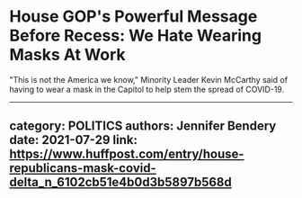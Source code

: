 # House GOP's Powerful Message Before Recess: We Hate Wearing Masks At Work

"This is not the America we know," Minority Leader Kevin McCarthy said of having to wear a mask in the Capitol to help stem the spread of COVID-19.

---
category: POLITICS
authors: Jennifer Bendery
date: 2021-07-29
link: https://www.huffpost.com/entry/house-republicans-mask-covid-delta_n_6102cb51e4b0d3b5897b568d
---
